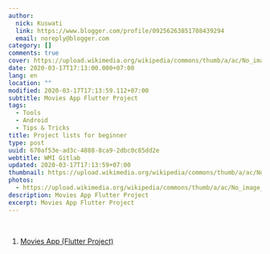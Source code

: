```yaml
---
author:
  nick: Kuswati
  link: https://www.blogger.com/profile/09256263851708439294
  email: noreply@blogger.com
category: []
comments: true
cover: https://upload.wikimedia.org/wikipedia/commons/thumb/a/ac/No_image_available.svg/2048px-No_image_available.svg.png
date: 2020-03-17T17:13:00.000+07:00
lang: en
location: ""
modified: 2020-03-17T17:13:59.112+07:00
subtitle: Movies App Flutter Project
tags:
  - Tools
  - Android
  - Tips & Tricks
title: Project lists for beginner
type: post
uuid: 670af53e-ad3c-4888-8ca9-2dbc0c85dd2e
webtitle: WMI Gitlab
updated: 2020-03-17T17:13:59+07:00
thumbnail: https://upload.wikimedia.org/wikipedia/commons/thumb/a/ac/No_image_available.svg/2048px-No_image_available.svg.png
photos:
  - https://upload.wikimedia.org/wikipedia/commons/thumb/a/ac/No_image_available.svg/2048px-No_image_available.svg.png
description: Movies App Flutter Project
excerpt: Movies App Flutter Project
---
```


<div dir="ltr" style="text-align: left;" trbidi="on"><br><ol style="text-align: left;"><li><a href="https://github.com/madeadriandp/movies_app" rel="noopener noreferer nofollow" target="_blank">Movies App (Flutter Project)</a></li></ol></div>